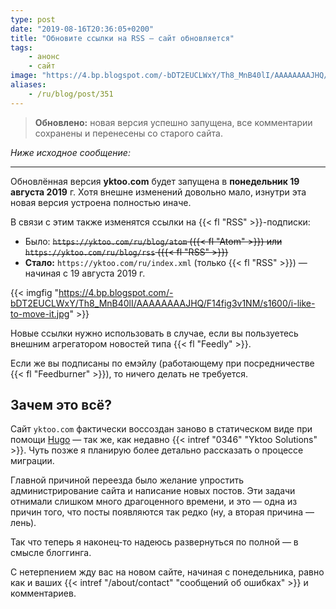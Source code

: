 ```yaml
---
type: post
date: "2019-08-16T20:36:05+0200"
title: "Обновите ссылки на RSS — сайт обновляется"
tags:
    - анонс
    - сайт
image: "https://4.bp.blogspot.com/-bDT2EUCLWxY/Th8_MnB40lI/AAAAAAAAJHQ/F14fig3v1NM/s1600/i-like-to-move-it.jpg"
aliases:
    - /ru/blog/post/351
---
```


> **Обновлено:** новая версия успешно запущена, все комментарии сохранены и перенесены со старого сайта.

*Ниже исходное сообщение:*
 
---

Обновлённая версия **yktoo.com** будет запущена в **понедельник 19 августа 2019** г. Хотя внешне изменений довольно мало, изнутри эта новая версия устроена полностью иначе.

В связи с этим также изменятся ссылки на {{< fl "RSS" >}}-подписки:

* Было: ~~`https://yktoo.com/ru/blog/atom` ({{< fl "Atom" >}}) или `https://yktoo.com/ru/blog/rss` ({{< fl "RSS" >}})~~
* **Стало:** `https://yktoo.com/ru/index.xml` (только {{< fl "RSS" >}}) — начиная с 19 августа 2019 г.

<!--more-->

{{< imgfig "https://4.bp.blogspot.com/-bDT2EUCLWxY/Th8_MnB40lI/AAAAAAAAJHQ/F14fig3v1NM/s1600/i-like-to-move-it.jpg" >}}

Новые ссылки нужно использовать в случае, если вы пользуетесь внешним агрегатором новостей типа {{< fl "Feedly" >}}.

Если же вы подписаны по емэйлу (работающему при посредничестве {{< fl "Feedburner" >}}), то ничего делать не требуется.

## Зачем это всё?

Сайт `yktoo.com` фактически воссоздан заново в статическом виде при помощи [Hugo](https://gohugo.io/) — так же, как недавно {{< intref "0346" "Yktoo Solutions" >}}. Чуть позже я планирую более детально рассказать о процессе миграции.

Главной причиной переезда было желание упростить администрирование сайта и написание новых постов. Эти задачи отнимали слишком много драгоценного времени, и это — одна из причин того, что посты появляются так редко (ну, а вторая причина — лень).

Так что теперь я наконец-то надеюсь развернуться по полной — в смысле блоггинга.

С нетерпением жду вас на новом сайте, начиная с понедельника, равно как и ваших {{< intref "/about/contact" "сообщений об ошибках" >}} и комментариев.
